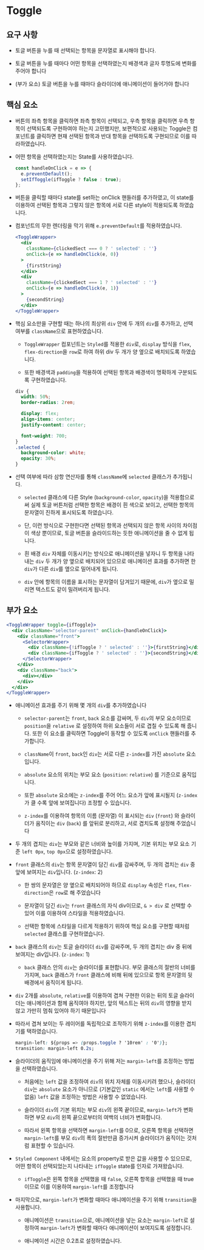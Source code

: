 # Toggle

## 요구 사항

- 토글 버튼을 누를 때 선택되는 항목을 문자열로 표시해야 합니다.

- 토글 버튼을 누를 때마다 어떤 항목을 선택하였는지 배경색과 글자 투명도에 변화를 주어야 합니다

- (부가 요소) 토글 버튼을 누를 때마다 슬라이더에 애니메이션이 들어가야 합니다

## 핵심 요소

- 버튼의 좌측 항목을 클릭하면 좌측 항목이 선택되고, 우측 항목을 클릭하면 우측 항목이 선택되도록 구현하여야 하는지 고민했지만, 보편적으로 사용되는 Toggle은 컴포넌트를 클릭하면 현재 선택된 항목과 반대 항목을 선택하도록 구현되므로 이를 따라하였습니다.

- 어떤 항목을 선택하였는지는 State를 사용하였습니다.

  ```jsx
  const handleOnClick = e => {
    e.preventDefault();
    setIfToggle(ifToggle ? false : true);
  };
  ```

- 버튼을 클릭할 때마다 state를 set하는 onClick 핸들러를 추가하였고, 이 state를 이용하여 선택된 항목과 그렇지 않은 항목에 서로 다른 style이 적용되도록 하였습니다.

- 컴포넌트의 무한 렌더링을 막기 위해 `e.preventDefault`를 적용하였습니다.

  ```jsx
  <ToggleWrapper>
    <div
      className={clickedSect === 0 ? ' selected' : ''}
      onClick={e => handleOnClick(e, 0)}
    >
      {firstString}
    </div>
    <div
      className={clickedSect === 1 ? ' selected' : ''}
      onClick={e => handleOnClick(e, 1)}
    >
      {secondString}
    </div>
  </ToggleWrapper>
  ```

- 핵심 요소만을 구현할 때는 하나의 최상위 `div` 안에 두 개의 `div`를 추가하고, 선택 여부를 `className`으로 표현하였습니다.

  - `ToggleWrapper` 컴포넌트는 `Styled`를 적용한 `div`로, `display` 방식을 `flex`, `flex-direction`을 `row`로 하여 하위 div 두 개가 양 옆으로 배치되도록 하였습니다.

  - 또한 배경색과 `padding`을 적용하여 선택된 항목과 배경색이 명확하게 구분되도록 구현하였습니다.

  ```css
  div {
    width: 50%;
    border-radius: 2rem;

    display: flex;
    align-items: center;
    justify-content: center;

    font-weight: 700;
  }
  .selected {
    background-color: white;
    opacity: 30%;
  }
  ```

- 선택 여부에 따라 삼항 연산자를 통해 `className`에 `selected` 클래스가 추가됩니다.

  - `selected` 클래스에 다른 Style (`background-color`, `opacity`)을 적용함으로써 실제 토글 버튼처럼 선택한 항목은 배경이 흰 색으로 보이고, 선택한 항목의 문자열이 진하게 표시되도록 하였습니다.

  - 단, 이런 방식으로 구현한다면 선택된 항목과 선택되지 않은 항목 사이의 차이점이 색상 뿐이므로, 토글 버튼을 슬라이드하는 듯한 애니메이션을 줄 수 없게 됩니다.

  - 흰 배경 `div` 자체를 이동시키는 방식으로 애니메이션을 넣자니 두 항목을 나타내는 `div` 두 개가 양 옆으로 배치되어 있으므로 애니메이션 효과를 추가하면 한 `div`가 다른 `div`를 옆으로 밀어내게 됩니다.

  - `div` 안에 항목의 이름을 표시하는 문자열이 담겨있기 때문에, `div`가 옆으로 밀리면 텍스트도 같이 밀려버리게 됩니다.

## 부가 요소

```jsx
<ToggleWrapper toggle={ifToggle}>
  <div className="selector-parent" onClick={handleOnClick}>
    <div className="front">
      <SelectorWrapper>
        <div className={!ifToggle ? ' selected' : ''}>{firstString}</div>
        <div className={ifToggle ? ' selected' : ''}>{secondString}</div>
      </SelectorWrapper>
    </div>
    <div className="back">
      <div></div>
    </div>
  </div>
</ToggleWrapper>
```

- 애니메이션 효과를 주기 위해 몇 개의 `div`를 추가하였습니다

  - `selector-parent`는 `front`, `back` 요소를 감싸며, 두 `div`의 부모 요소이므로 `position`을 `relative` 로 설정하여 하위 요소들이 서로 겹칠 수 있도록 해 줍니다. 또한 이 요소를 클릭하면 Toggle이 동작할 수 있도록 `onClick` 핸들러를 추가합니다.

  - `className`이 `front`, `back`인 `div`는 서로 다른 `z-index`를 가진 `absolute` 요소입니다.

  - `absolute` 요소의 위치는 부모 요소 (`position`: `relative`) 를 기준으로 움직입니다.

  - 또한 `absolute` 요소에는 `z-index`를 주어 어느 요소가 앞에 표시될지 (`z-index`가 클 수록 앞에 보여집니다) 조정할 수 있습니다.

  - `z-index`를 이용하여 항목의 이름 (문자열) 이 표시되는 `div` (`front`) 와 슬라이더가 움직이는 `div` (`back`) 를 앞뒤로 분리하고, 서로 겹치도록 설정해 주었습니다

- 두 개의 겹치는 `div`는 부모와 같은 너비와 높이를 가지며, 기본 위치는 부모 요소 기준 `left 0px`, `top 0px`으로 설정하였습니다.

- `front` 클래스의 `div`는 항목 문자열이 담긴 `div`를 감싸주며, 두 개의 겹치는 `div` 중 앞에 보여지는 `div`입니다. (`z-index`: 2)

  - 한 쌍의 문자열은 양 옆으로 배치되어야 하므로 `display` 속성은 `flex`, `flex-direction`은 `row`로 해 주었습니다

  - 문자열이 담긴 `div`는 `front` 클래스의 자식 div이므로, `& > div` 로 선택할 수 있어 이를 이용하여 스타일을 적용하였습니다.

  - 선택한 항목에 스타일을 다르게 적용하기 위하여 핵심 요소를 구현할 때처럼 `selected` 클래스를 구현하였습니다.

- `back` 클래스의 `div`는 토글 슬라이더 `div`를 감싸주며, 두 개의 겹치는 div 중 뒤에 보여지는 div입니다. (`z-index`: 1)

  - `back` 클래스 안의 `div`는 슬라이더를 표현합니다. 부모 클래스의 절반의 너비를 가지며, `back` 클래스가 `front` 클래스에 비해 뒤에 있으므로 항목 문자열의 뒷 배경에서 움직이게 됩니다.

- `div` 2개를 `absolute`, `relative`를 이용하여 겹쳐 구현한 이유는 뒤의 토글 슬라이더는 애니메이션과 함께 움직여야 하지만, 앞의 텍스트는 뒤의 `div`의 영향을 받지 않고 가만히 멈춰 있어야 하기 때문입니다

- 따라서 겹쳐 보이는 두 레이어를 독립적으로 조작하기 위해 `z-index`를 이용한 겹치기를 택하였습니다.

  ```css
  margin-left: ${props => (props.toggle ? '10rem' : '0')};
  transition: margin-left 0.2s;
  ```

- 슬라이더의 움직임에 애니메이션을 주기 위해 저는 `margin-left`를 조정하는 방법을 선택하였습니다.

  - 처음에는 `left` 값을 조정하여 `div`의 위치 자체를 이동시키려 했으나, 슬라이더 `div`는 `absolute` 요소가 아니므로 (기본값인 `static` 에서는 `left`를 사용할 수 없음) `left` 값을 조정하는 방법은 사용할 수 없었습니다.

  - 슬라이더 `div`의 기본 위치는 부모 `div`의 왼쪽 끝이므로, `margin-left`가 변화하면 부모 `div`의 왼쪽 끝으로부터의 여백의 너비가 변화합니다.

  - 따라서 왼쪽 항목을 선택하면 `margin-left`를 0으로, 오른쪽 항목을 선택하면 `margin-left`를 부모 `div`의 폭의 절반만큼 증가시켜 슬라이더가 움직이는 것처럼 표현할 수 있습니다.

- `Styled Component` 내에서는 요소의 property로 받은 값을 사용할 수 있으므로, 어떤 항목이 선택되었는지 나타내는 `ifToggle` state를 인자로 가져왔습니다.

  - `ifToggle`은 왼쪽 항목을 선택했을 때 `false`, 오른쪽 항목을 선택했을 때 true이므로 이를 이용하여 `margin-left`를 조정합니다

- 마지막으로, `margin-left`가 변화할 때마다 애니메이션을 주기 위해 `transition`을 사용합니다.

  - 애니메이션은 `transition`으로, 애니메이션을 넣는 요소는 `margin-left`로 설정하여 `margin-left`가 변화할 때마다 애니메이션이 보여지도록 설정합니다.

  - 애니메이션 시간은 0.2초로 설정하였습니다.
